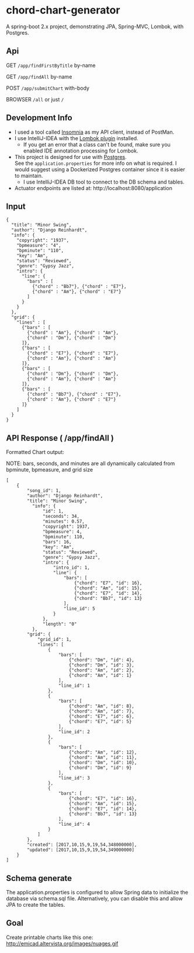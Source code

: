 # chord-chart-generator

A spring-boot 2.x project, demonstrating JPA, Spring-MVC, Lombok, with Postgres.

## Api
GET `/app/findFirstByTitle` by-name

GET `/app/findAll` by-name

POST `/app/submitChart` with-body

BROWSER `/all` or just `/`

## Development Info

* I used a tool called [Insomnia](https://insomnia.rest/) as my API client, instead of PostMan.
* I use IntelliJ-IDEA with the [Lombok plugin](https://plugins.jetbrains.com/plugin/6317-lombok-plugin) installed.
  * If you get an error that a class can't be found, make sure you enabled IDE annotation processing for Lombok.
* This project is designed for use with [Postgres](https://www.postgresql.org/download/).  
See the `application.properties` for more info on what is required.   I would suggest using a Dockerized Postgres container since it is easier to maintain.
  * I use IntelliJ-IDEA DB tool to connect to the DB schema and tables.
* Actuator endpoints are listed at: http://localhost:8080/application


## Input

```
{
  "title": "Minor Swing",
  "author": "Django Reinhardt",
  "info": {
    "copyright": "1937",
    "bpmeasure": "4",
    "bpminute": "110",
    "key": "Am",
    "status": "Reviewed",
    "genre": "Gypsy Jazz",
    "intro": {
      "line": {
        "bars" : [
          {"chord" : "Bb7"}, {"chord" : "E7"},
          {"chord" : "Am"}, {"chord" : "E7"}
        ]
      }
    }
  },
  "grid": {
    "lines" : [
      {"bars" : [
        {"chord" : "Am"}, {"chord" : "Am"},
        {"chord" : "Dm"}, {"chord" : "Dm"}
      ]},
      {"bars" : [
        {"chord" : "E7"}, {"chord" : "E7"},
        {"chord" : "Am"}, {"chord" : "Am"}
      ]},
      {"bars" : [ 
        {"chord" : "Dm"}, {"chord" : "Dm"},
        {"chord" : "Am"}, {"chord" : "Am"}
      ]},
      {"bars" : [
        {"chord" : "Bb7"}, {"chord" : "E7"},
        {"chord" : "Am"}, {"chord" : "E7"}
      ]}
    ]
  }
}
```

## API Response ( /app/findAll )

Formatted Chart output:

NOTE: bars, seconds, and minutes are all dynamically calculated from bpminute, bpmeasure, and grid size

```
[
    {
        "song_id": 1,
        "author": "Django Reinhardt",
        "title": "Minor Swing",
          "info": {
              "id": 1,
              "seconds": 34,
              "minutes": 0.57,
              "copyright": 1937,
              "bpmeasure": 4,
              "bpminute": 110,
              "bars": 16,
              "key": "Am",
              "status": "Reviewed",
              "genre": "Gypsy Jazz",
              "intro": {
                  "intro_id": 1,
                  "line": {
                      "bars": [
                          {"chord": "E7", "id": 16},
                          {"chord": "Am", "id": 15},
                          {"chord": "E7", "id": 14},
                          {"chord": "Bb7", "id": 13}
                      ],
                      "line_id": 5
                  }
              },
              "length": "0"
          },
        "grid": {
            "grid_id": 1,
            "lines": [
                {
                    "bars": [
                        {"chord": "Dm", "id": 4},
                        {"chord": "Dm", "id": 3},
                        {"chord": "Am", "id": 2},
                        {"chord": "Am", "id": 1}
                    ],
                    "line_id": 1
                },
                {
                    "bars": [
                        {"chord": "Am", "id": 8},
                        {"chord": "Am", "id": 7},
                        {"chord": "E7", "id": 6},
                        {"chord": "E7", "id": 5}
                    ],
                    "line_id": 2
                },
                {
                    "bars": [
                        {"chord": "Am", "id": 12},
                        {"chord": "Am", "id": 11},
                        {"chord": "Dm", "id": 10},
                        {"chord": "Dm", "id": 9}
                    ],
                    "line_id": 3
                },
                {
                    "bars": [
                        {"chord": "E7", "id": 16},
                        {"chord": "Am", "id": 15},
                        {"chord": "E7", "id": 14},
                        {"chord": "Bb7", "id": 13}
                    ],
                    "line_id": 4
                }
            ]
        },
        "created": [2017,10,15,9,19,54,348000000],
        "updated": [2017,10,15,9,19,54,349000000]
    }
]
```
   
   
##  Schema generate

The application.properties is configured to allow Spring data to initialize the database via schema.sql file.   Alternatively, you can disable this and allow JPA to create the tables.


## Goal

Create printable charts like this one:  http://emicad.altervista.org/images/nuages.gif

